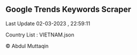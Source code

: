

## Google Trends Keywords Scraper 
 
Last Update 02-03-2023 , 22:59:11

Country List :
VIETNAM.json



© Abdul Muttaqin 
